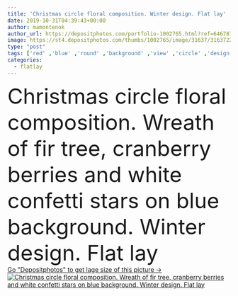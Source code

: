 ```yaml
---
title: 'Christmas circle floral composition. Winter design. Flat lay'
date: 2019-10-31T04:39:43+00:00
author: mamontenok
author_url: https://depositphotos.com/portfolio-1002765.html?ref=64678756
image: https://st4.depositphotos.com/thumbs/1002765/image/31637/316372222/api_thumb_450.jpg?forcejpeg=true
type: "post"
tags: ['red' ,'blue' ,'round' ,'background' ,'view' ,'circle' ,'design' ,'christmas' ,'decoration' ,'festive' ,'holiday' ,'xmas' ,'empty' ,'decor' ,'floral' ,'tree' ,'branch' ,'frame' ,'ornament' ,'berry' ,'pine' ,'fir' ,'cone' ,'template' ,'wreath' ,'composition' ,'top' ,'above' ,'minimal' ,'overhead' ,'copy space' ,'New Year' ,'top view' ,'flat lay' ,'flatlay' ]
categories: 
  - flatlay
---
```

<div aling="center">
            <font size="60"> Christmas circle floral composition. Wreath of fir tree, cranberry berries and white confetti stars on blue background. Winter design. Flat lay</font>   
</div>
<div>
    <a href='https://st4.depositphotos.com/thumbs/1002765/image/31637/316372222/api_thumb_450.jpg?forcejpeg=true?ref=64678756' target=_blank > Go "Depositphotos" to get lage size of this picture ->
        <img href='https://st4.depositphotos.com/thumbs/1002765/image/31637/316372222/api_thumb_450.jpg?forcejpeg=true?ref=64678756' src='https://st4.depositphotos.com/1002765/31637/i/950/depositphotos_316372222-stock-photo-christmas-circle-floral-composition-winter.jpg?forcejpeg=true' alt='Christmas circle floral composition. Wreath of fir tree, cranberry berries and white confetti stars on blue background. Winter design. Flat lay' >
    </a>
</div>
